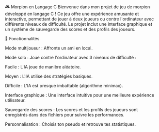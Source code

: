 🎮 Morpion en Langage C
Bienvenue dans mon projet de jeu de morpion développé en langage C ! Ce jeu offre une expérience amusante et interactive, permettant de jouer à deux joueurs ou contre l'ordinateur avec différents niveaux de difficulté. Le projet inclut une interface graphique et un système de sauvegarde des scores et des profils des joueurs.

🚀 Fonctionnalités

Mode multijoueur : Affronte un ami en local.

Mode solo : Joue contre l'ordinateur avec 3 niveaux de difficulté :

Facile : L'IA joue de manière aléatoire.

Moyen : L'IA utilise des stratégies basiques.

Difficile : L'IA est presque imbattable (algorithme minimax).

Interface graphique : Une interface intuitive pour une meilleure expérience utilisateur.

Sauvegarde des scores : Les scores et les profils des joueurs sont enregistrés dans des fichiers pour suivre les performances.

Personnalisation : Choisis ton pseudo et retrouve tes statistiques.